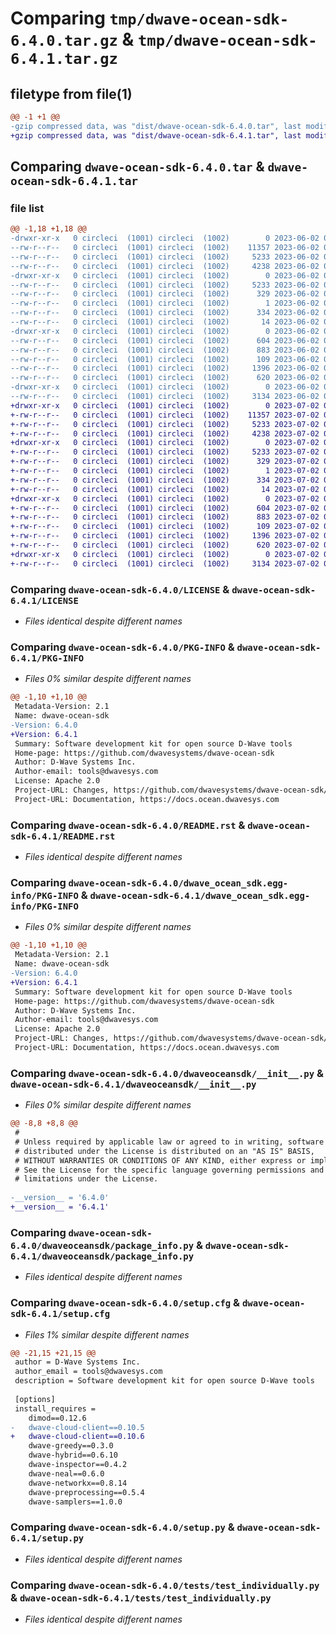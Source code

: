 # Comparing `tmp/dwave-ocean-sdk-6.4.0.tar.gz` & `tmp/dwave-ocean-sdk-6.4.1.tar.gz`

## filetype from file(1)

```diff
@@ -1 +1 @@
-gzip compressed data, was "dist/dwave-ocean-sdk-6.4.0.tar", last modified: Fri Jun  2 02:12:34 2023, max compression
+gzip compressed data, was "dist/dwave-ocean-sdk-6.4.1.tar", last modified: Sun Jul  2 01:21:28 2023, max compression
```

## Comparing `dwave-ocean-sdk-6.4.0.tar` & `dwave-ocean-sdk-6.4.1.tar`

### file list

```diff
@@ -1,18 +1,18 @@
-drwxr-xr-x   0 circleci  (1001) circleci  (1002)        0 2023-06-02 02:12:34.000000 dwave-ocean-sdk-6.4.0/
--rw-r--r--   0 circleci  (1001) circleci  (1002)    11357 2023-06-02 02:12:02.000000 dwave-ocean-sdk-6.4.0/LICENSE
--rw-r--r--   0 circleci  (1001) circleci  (1002)     5233 2023-06-02 02:12:34.000000 dwave-ocean-sdk-6.4.0/PKG-INFO
--rw-r--r--   0 circleci  (1001) circleci  (1002)     4238 2023-06-02 02:12:02.000000 dwave-ocean-sdk-6.4.0/README.rst
-drwxr-xr-x   0 circleci  (1001) circleci  (1002)        0 2023-06-02 02:12:34.000000 dwave-ocean-sdk-6.4.0/dwave_ocean_sdk.egg-info/
--rw-r--r--   0 circleci  (1001) circleci  (1002)     5233 2023-06-02 02:12:34.000000 dwave-ocean-sdk-6.4.0/dwave_ocean_sdk.egg-info/PKG-INFO
--rw-r--r--   0 circleci  (1001) circleci  (1002)      329 2023-06-02 02:12:34.000000 dwave-ocean-sdk-6.4.0/dwave_ocean_sdk.egg-info/SOURCES.txt
--rw-r--r--   0 circleci  (1001) circleci  (1002)        1 2023-06-02 02:12:34.000000 dwave-ocean-sdk-6.4.0/dwave_ocean_sdk.egg-info/dependency_links.txt
--rw-r--r--   0 circleci  (1001) circleci  (1002)      334 2023-06-02 02:12:34.000000 dwave-ocean-sdk-6.4.0/dwave_ocean_sdk.egg-info/requires.txt
--rw-r--r--   0 circleci  (1001) circleci  (1002)       14 2023-06-02 02:12:34.000000 dwave-ocean-sdk-6.4.0/dwave_ocean_sdk.egg-info/top_level.txt
-drwxr-xr-x   0 circleci  (1001) circleci  (1002)        0 2023-06-02 02:12:34.000000 dwave-ocean-sdk-6.4.0/dwaveoceansdk/
--rw-r--r--   0 circleci  (1001) circleci  (1002)      604 2023-06-02 02:12:02.000000 dwave-ocean-sdk-6.4.0/dwaveoceansdk/__init__.py
--rw-r--r--   0 circleci  (1001) circleci  (1002)      883 2023-06-02 02:12:02.000000 dwave-ocean-sdk-6.4.0/dwaveoceansdk/package_info.py
--rw-r--r--   0 circleci  (1001) circleci  (1002)      109 2023-06-02 02:12:02.000000 dwave-ocean-sdk-6.4.0/pyproject.toml
--rw-r--r--   0 circleci  (1001) circleci  (1002)     1396 2023-06-02 02:12:34.000000 dwave-ocean-sdk-6.4.0/setup.cfg
--rw-r--r--   0 circleci  (1001) circleci  (1002)      620 2023-06-02 02:12:02.000000 dwave-ocean-sdk-6.4.0/setup.py
-drwxr-xr-x   0 circleci  (1001) circleci  (1002)        0 2023-06-02 02:12:34.000000 dwave-ocean-sdk-6.4.0/tests/
--rw-r--r--   0 circleci  (1001) circleci  (1002)     3134 2023-06-02 02:12:02.000000 dwave-ocean-sdk-6.4.0/tests/test_individually.py
+drwxr-xr-x   0 circleci  (1001) circleci  (1002)        0 2023-07-02 01:21:28.000000 dwave-ocean-sdk-6.4.1/
+-rw-r--r--   0 circleci  (1001) circleci  (1002)    11357 2023-07-02 01:21:03.000000 dwave-ocean-sdk-6.4.1/LICENSE
+-rw-r--r--   0 circleci  (1001) circleci  (1002)     5233 2023-07-02 01:21:28.000000 dwave-ocean-sdk-6.4.1/PKG-INFO
+-rw-r--r--   0 circleci  (1001) circleci  (1002)     4238 2023-07-02 01:21:03.000000 dwave-ocean-sdk-6.4.1/README.rst
+drwxr-xr-x   0 circleci  (1001) circleci  (1002)        0 2023-07-02 01:21:28.000000 dwave-ocean-sdk-6.4.1/dwave_ocean_sdk.egg-info/
+-rw-r--r--   0 circleci  (1001) circleci  (1002)     5233 2023-07-02 01:21:28.000000 dwave-ocean-sdk-6.4.1/dwave_ocean_sdk.egg-info/PKG-INFO
+-rw-r--r--   0 circleci  (1001) circleci  (1002)      329 2023-07-02 01:21:28.000000 dwave-ocean-sdk-6.4.1/dwave_ocean_sdk.egg-info/SOURCES.txt
+-rw-r--r--   0 circleci  (1001) circleci  (1002)        1 2023-07-02 01:21:28.000000 dwave-ocean-sdk-6.4.1/dwave_ocean_sdk.egg-info/dependency_links.txt
+-rw-r--r--   0 circleci  (1001) circleci  (1002)      334 2023-07-02 01:21:28.000000 dwave-ocean-sdk-6.4.1/dwave_ocean_sdk.egg-info/requires.txt
+-rw-r--r--   0 circleci  (1001) circleci  (1002)       14 2023-07-02 01:21:28.000000 dwave-ocean-sdk-6.4.1/dwave_ocean_sdk.egg-info/top_level.txt
+drwxr-xr-x   0 circleci  (1001) circleci  (1002)        0 2023-07-02 01:21:28.000000 dwave-ocean-sdk-6.4.1/dwaveoceansdk/
+-rw-r--r--   0 circleci  (1001) circleci  (1002)      604 2023-07-02 01:21:03.000000 dwave-ocean-sdk-6.4.1/dwaveoceansdk/__init__.py
+-rw-r--r--   0 circleci  (1001) circleci  (1002)      883 2023-07-02 01:21:03.000000 dwave-ocean-sdk-6.4.1/dwaveoceansdk/package_info.py
+-rw-r--r--   0 circleci  (1001) circleci  (1002)      109 2023-07-02 01:21:03.000000 dwave-ocean-sdk-6.4.1/pyproject.toml
+-rw-r--r--   0 circleci  (1001) circleci  (1002)     1396 2023-07-02 01:21:28.000000 dwave-ocean-sdk-6.4.1/setup.cfg
+-rw-r--r--   0 circleci  (1001) circleci  (1002)      620 2023-07-02 01:21:03.000000 dwave-ocean-sdk-6.4.1/setup.py
+drwxr-xr-x   0 circleci  (1001) circleci  (1002)        0 2023-07-02 01:21:28.000000 dwave-ocean-sdk-6.4.1/tests/
+-rw-r--r--   0 circleci  (1001) circleci  (1002)     3134 2023-07-02 01:21:03.000000 dwave-ocean-sdk-6.4.1/tests/test_individually.py
```

### Comparing `dwave-ocean-sdk-6.4.0/LICENSE` & `dwave-ocean-sdk-6.4.1/LICENSE`

 * *Files identical despite different names*

### Comparing `dwave-ocean-sdk-6.4.0/PKG-INFO` & `dwave-ocean-sdk-6.4.1/PKG-INFO`

 * *Files 0% similar despite different names*

```diff
@@ -1,10 +1,10 @@
 Metadata-Version: 2.1
 Name: dwave-ocean-sdk
-Version: 6.4.0
+Version: 6.4.1
 Summary: Software development kit for open source D-Wave tools
 Home-page: https://github.com/dwavesystems/dwave-ocean-sdk
 Author: D-Wave Systems Inc.
 Author-email: tools@dwavesys.com
 License: Apache 2.0
 Project-URL: Changes, https://github.com/dwavesystems/dwave-ocean-sdk/releases
 Project-URL: Documentation, https://docs.ocean.dwavesys.com
```

### Comparing `dwave-ocean-sdk-6.4.0/README.rst` & `dwave-ocean-sdk-6.4.1/README.rst`

 * *Files identical despite different names*

### Comparing `dwave-ocean-sdk-6.4.0/dwave_ocean_sdk.egg-info/PKG-INFO` & `dwave-ocean-sdk-6.4.1/dwave_ocean_sdk.egg-info/PKG-INFO`

 * *Files 0% similar despite different names*

```diff
@@ -1,10 +1,10 @@
 Metadata-Version: 2.1
 Name: dwave-ocean-sdk
-Version: 6.4.0
+Version: 6.4.1
 Summary: Software development kit for open source D-Wave tools
 Home-page: https://github.com/dwavesystems/dwave-ocean-sdk
 Author: D-Wave Systems Inc.
 Author-email: tools@dwavesys.com
 License: Apache 2.0
 Project-URL: Changes, https://github.com/dwavesystems/dwave-ocean-sdk/releases
 Project-URL: Documentation, https://docs.ocean.dwavesys.com
```

### Comparing `dwave-ocean-sdk-6.4.0/dwaveoceansdk/__init__.py` & `dwave-ocean-sdk-6.4.1/dwaveoceansdk/__init__.py`

 * *Files 0% similar despite different names*

```diff
@@ -8,8 +8,8 @@
 #
 # Unless required by applicable law or agreed to in writing, software
 # distributed under the License is distributed on an "AS IS" BASIS,
 # WITHOUT WARRANTIES OR CONDITIONS OF ANY KIND, either express or implied.
 # See the License for the specific language governing permissions and
 # limitations under the License.
 
-__version__ = '6.4.0'
+__version__ = '6.4.1'
```

### Comparing `dwave-ocean-sdk-6.4.0/dwaveoceansdk/package_info.py` & `dwave-ocean-sdk-6.4.1/dwaveoceansdk/package_info.py`

 * *Files identical despite different names*

### Comparing `dwave-ocean-sdk-6.4.0/setup.cfg` & `dwave-ocean-sdk-6.4.1/setup.cfg`

 * *Files 1% similar despite different names*

```diff
@@ -21,15 +21,15 @@
 author = D-Wave Systems Inc.
 author_email = tools@dwavesys.com
 description = Software development kit for open source D-Wave tools
 
 [options]
 install_requires = 
 	dimod==0.12.6
-	dwave-cloud-client==0.10.5
+	dwave-cloud-client==0.10.6
 	dwave-greedy==0.3.0
 	dwave-hybrid==0.6.10
 	dwave-inspector==0.4.2
 	dwave-neal==0.6.0
 	dwave-networkx==0.8.14
 	dwave-preprocessing==0.5.4
 	dwave-samplers==1.0.0
```

### Comparing `dwave-ocean-sdk-6.4.0/setup.py` & `dwave-ocean-sdk-6.4.1/setup.py`

 * *Files identical despite different names*

### Comparing `dwave-ocean-sdk-6.4.0/tests/test_individually.py` & `dwave-ocean-sdk-6.4.1/tests/test_individually.py`

 * *Files identical despite different names*

